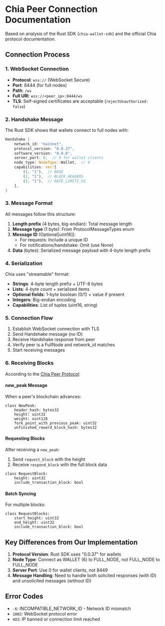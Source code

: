 # Chia Peer Connection Documentation

Based on analysis of the Rust SDK (`chia-wallet-sdk`) and the official Chia protocol documentation.

## Connection Process

### 1. WebSocket Connection
- **Protocol**: `wss://` (WebSocket Secure)
- **Port**: 8444 (for full nodes)
- **Path**: `/ws`
- **Full URI**: `wss://<peer_ip>:8444/ws`
- **TLS**: Self-signed certificates are acceptable (`rejectUnauthorized: false`)

### 2. Handshake Message

The Rust SDK shows that wallets connect to full nodes with:

```rust
Handshake {
    network_id: "mainnet",
    protocol_version: "0.0.37",
    software_version: "0.0.0",
    server_port: 0,  // 0 for wallet clients
    node_type: NodeType::Wallet,  // 6
    capabilities: vec![
        (1, "1"),  // BASE
        (2, "1"),  // BLOCK_HEADERS
        (3, "1"),  // RATE_LIMITS_V2
    ],
}
```

### 3. Message Format

All messages follow this structure:
1. **Length prefix** (4 bytes, big-endian): Total message length
2. **Message type** (1 byte): From ProtocolMessageTypes enum
3. **Message ID** (Optional[uint16]): 
   - For requests: Include a unique ID
   - For notifications/handshake: Omit (use None)
4. **Data** (bytes): Serialized message payload with 4-byte length prefix

### 4. Serialization

Chia uses "streamable" format:
- **Strings**: 4-byte length prefix + UTF-8 bytes
- **Lists**: 4-byte count + serialized items
- **Optional fields**: 1-byte boolean (0/1) + value if present
- **Integers**: Big-endian encoding
- **Capabilities**: List of tuples (uint16, string)

### 5. Connection Flow

1. Establish WebSocket connection with TLS
2. Send Handshake message (no ID)
3. Receive Handshake response from peer
4. Verify peer is a FullNode and network_id matches
5. Start receiving messages

### 6. Receiving Blocks

According to the [Chia Peer Protocol](https://docs.chia.net/chia-blockchain/protocol/peer-protocol/):

#### new_peak Message
When a peer's blockchain advances:
```
class NewPeak:
    header_hash: bytes32
    height: uint32
    weight: uint128
    fork_point_with_previous_peak: uint32
    unfinished_reward_block_hash: bytes32
```

#### Requesting Blocks
After receiving a `new_peak`:
1. Send `request_block` with the height
2. Receive `respond_block` with the full block data

```
class RequestBlock:
    height: uint32
    include_transaction_block: bool
```

#### Batch Syncing
For multiple blocks:
```
class RequestBlocks:
    start_height: uint32
    end_height: uint32
    include_transaction_block: bool
```

## Key Differences from Our Implementation

1. **Protocol Version**: Rust SDK uses "0.0.37" for wallets
2. **Node Type**: Connect as WALLET (6) to FULL_NODE, not FULL_NODE to FULL_NODE
3. **Server Port**: Use 0 for wallet clients, not 8449
4. **Message Handling**: Need to handle both solicited responses (with ID) and unsolicited messages (without ID)

## Error Codes

- `-6`: INCOMPATIBLE_NETWORK_ID - Network ID mismatch
- `1002`: WebSocket protocol error
- `403`: IP banned or connection limit reached 
